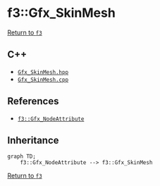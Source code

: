 # f3::Gfx_SkinMesh

[Return to `f3`](/docs/f3.md)

## C++

- [`Gfx_SkinMesh.hpp`](/src/f3/Gfx_SkinMesh.hpp)
- [`Gfx_SkinMesh.cpp`](/src/f3/Gfx_SkinMesh.cpp)

## References

- [`f3::Gfx_NodeAttribute`](/docs/f3/Gfx_NodeAttribute.md)

## Inheritance

```mermaid
graph TD;
    f3::Gfx_NodeAttribute --> f3::Gfx_SkinMesh
```

[Return to `f3`](/docs/f3.md)